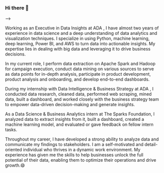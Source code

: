 ### Hi there 👋

<!--
**Muntasir90629/Muntasir90629** is a ✨ _special_ ✨ repository because its `README.md` (this file) appears on your GitHub profile.

Here are some ideas to get you started:
<!-- 
- 🔭 I’m currently working on ...
- 🌱 I’m currently learning ...
- 👯 I’m looking to collaborate on ...
- 🤔 I’m looking for help with ...
- 💬 Ask me about ...
- 📫 How to reach me: ...
- 😄 Pronouns: ...
- ⚡ Fun fact: ...
 --> -->

Working as an Executive in Data Insights at ADA , I have almost two years of experience in data science and a deep understanding of data analytics and visualization techniques. I specialize in using Python, machine learning, deep learning, Power BI, and AWS to turn data into actionable insights. My expertise lies in dealing with big data and leveraging it to drive business decisions.

In my current role, I perform data extraction on Apache Spark and Hadoop for campaign execution, conduct data mining on various sources to serve as data points for in-depth analysis, participate in product development, product analysis and onboarding, and develop end-to-end dashboards.

During my internship with Data Intelligence & Business Strategy at ADA , I conducted data research, cleaned data, performed web scraping, mined data, built a dashboard, and worked closely with the business strategy team to empower data-driven decision-making and generate insights.

As a Data Science & Business Analytics intern at The Sparks Foundation, I analyzed data to extract insights from it, built a dashboard, created a machine learning model, and evaluated or gave feedback on fellow intern tasks.

Throughout my career, I have developed a strong ability to analyze data and communicate my findings to stakeholders. I am a self-motivated and detail-oriented individual who thrives in a dynamic work environment. My experience has given me the skills to help businesses unlock the full potential of their data, enabling them to optimize their operations and drive growth.😄
